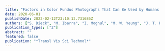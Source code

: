 ```yaml
---
title: "Factors in Color Fundus Photographs That Can Be Used by Humans to Determine Sex of Individuals"
date: 2020-06-01
publishDate: 2022-02-12T23:10:12.731686Z
authors: ["S. Dieck", "M. Ibarra", "I. Moghul", "M. W. Yeung", "J. T. Pantel", "S. Thiele", "M. Pfau", "M. Fleckenstein", "N. Pontikos", "P. M. Krawitz"]
publication_types: ["2"]
abstract: ""
featured: false
publication: "*Transl Vis Sci Technol*"
---
```


